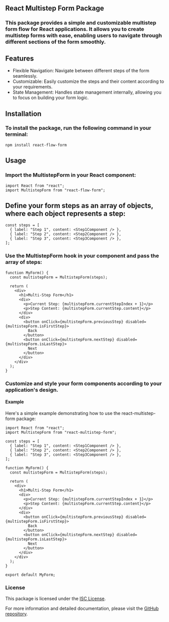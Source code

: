 ## React Multistep Form Package

### This package provides a simple and customizable multistep form flow for React applications. It allows you to create multistep forms with ease, enabling users to navigate through different sections of the form smoothly.

## Features

- Flexible Navigation: Navigate between different steps of the form seamlessly.
- Customizable: Easily customize the steps and their content according to your requirements.
- State Management: Handles state management internally, allowing you to focus on building your form logic.

## Installation

### To install the package, run the following command in your terminal:

```
npm install react-flow-form
```

## Usage

### Import the MultistepForm in your React component:

```
import React from "react";
import MultistepForm from "react-flow-form";
```

## Define your form steps as an array of objects, where each object represents a step:

```
const steps = [
  { label: "Step 1", content: <Step1Component /> },
  { label: "Step 2", content: <Step2Component /> },
  { label: "Step 3", content: <Step3Component /> },
];

```

### Use the MultistepForm hook in your component and pass the array of steps:

```
function MyForm() {
  const multistepForm = MultistepForm(steps);

  return (
    <div>
      <h1>Multi-Step Form</h1>
      <div>
        <p>Current Step: {multistepForm.currentStepIndex + 1}</p>
        <p>Step Content: {multistepForm.currentStep.content}</p>
      </div>
      <div>
        <button onClick={multistepForm.previousStep} disabled={multistepForm.isFirstStep}>
          Back
        </button>
        <button onClick={multistepForm.nextStep} disabled={multistepForm.isLastStep}>
          Next
        </button>
      </div>
    </div>
  );
}
```

### Customize and style your form components according to your application's design.

#### Example

Here's a simple example demonstrating how to use the react-multistep-form package:

```
import React from "react";
import MultistepForm from "react-multistep-form";

const steps = [
  { label: "Step 1", content: <Step1Component /> },
  { label: "Step 2", content: <Step2Component /> },
  { label: "Step 3", content: <Step3Component /> },
];

function MyForm() {
  const multistepForm = MultistepForm(steps);

  return (
    <div>
      <h1>Multi-Step Form</h1>
      <div>
        <p>Current Step: {multistepForm.currentStepIndex + 1}</p>
        <p>Step Content: {multistepForm.currentStep.content}</p>
      </div>
      <div>
        <button onClick={multistepForm.previousStep} disabled={multistepForm.isFirstStep}>
          Back
        </button>
        <button onClick={multistepForm.nextStep} disabled={multistepForm.isLastStep}>
          Next
        </button>
      </div>
    </div>
  );
}

export default MyForm;
```

### License

This package is licensed under the [ISC License](https://en.wikipedia.org/wiki/ISC_license).

For more information and detailed documentation, please visit the [GitHub repository](https://github.com/rounit08/react-flow-form).

